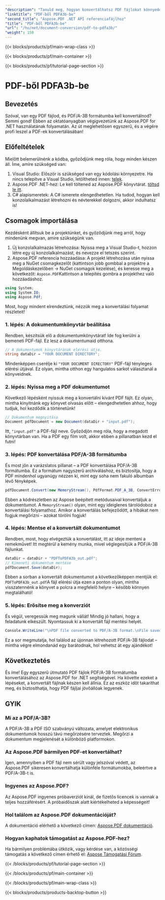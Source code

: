 ```yaml
---
"description": "Tanuld meg, hogyan konvertálhatsz PDF fájlokat könnyedén PDF/A-3B formátumba az Aspose.PDF for .NET segítségével ebben a lépésről lépésre szóló útmutatóban."
"linktitle": "PDF-ből PDFA3b-be"
"second_title": "Aspose.PDF .NET API referenciafájlhoz"
"title": "PDF-ből PDFA3b-be"
"url": "/hu/net/document-conversion/pdf-to-pdfa3b/"
"weight": 150
---
```


{{< blocks/products/pf/main-wrap-class >}}

{{< blocks/products/pf/main-container >}}

{{< blocks/products/pf/tutorial-page-section >}}

# PDF-ből PDFA3b-be

## Bevezetés

Szóval, van egy PDF fájlod, és PDF/A-3B formátumba kell konvertálnod? Semmi gond! Ebben az oktatóanyagban végigvezetünk az Aspose.PDF for .NET használatának folyamatán. Az út meglehetősen egyszerű, és a végére profi leszel a PDF-ek konvertálásában!

## Előfeltételek

Mielőtt belemerülnénk a kódba, győződjünk meg róla, hogy minden készen áll. Íme, amire szükséged van:

1. Visual Studio: Először is szükséged van egy kódolási környezetre. Ha nincs telepítve a Visual Studio, letöltheted innen: [telek](https://visualstudio.microsoft.com/).
2. Aspose.PDF .NET-hez: Le kell töltened az Aspose.PDF könyvtárat. [töltsd le itt](https://releases.aspose.com/pdf/net/).
3. C# alapismeretek: A C# ismerete elengedhetetlen. Ha tudod, hogyan kell konzolalkalmazást létrehozni és névterekkel dolgozni, akkor indulhatsz is!

## Csomagok importálása

Kezdésként állítsuk be a projektünket, és győződjünk meg arról, hogy mindenünk megvan, amire szükségünk van.

1. Új konzolalkalmazás létrehozása: Nyissa meg a Visual Studio-t, hozzon létre egy új konzolalkalmazást, és nevezze el tetszés szerint.
2. Aspose.PDF referencia hozzáadása: A projekt létrehozása után nyissa meg a NuGet csomagkezelőt (kattintson jobb gombbal a projektre a Megoldáskezelőben -> NuGet csomagok kezelése), és keresse meg a következőt: `Aspose.PDF`Kattintson a telepítés gombra a projekthez való hozzáadáshoz.

```csharp
using System;
using System.IO;
using Aspose.Pdf;
```

Most, hogy mindent elrendeztünk, nézzük meg a konvertálási folyamat részleteit!

### 1. lépés: A dokumentumkönyvtár beállítása

Rendben, készítsük elő a dokumentumkönyvtárat! Ide fog kerülni a bemeneti PDF-fájl. Ez lesz a dokumentumaid otthona.

```csharp
// A dokumentumok könyvtárának elérési útja.
string dataDir = "YOUR DOCUMENT DIRECTORY";
```

Mindenképpen cserélje ki `"YOUR DOCUMENT DIRECTORY"` PDF-fájl tényleges elérési útjával. Ez olyan, mintha otthon egy hangulatos sarkot választanál a könyveidnek. 

### 2. lépés: Nyissa meg a PDF dokumentumot

Következő lépésként nyissuk meg a konvertálni kívánt PDF fájlt. Ez olyan, mintha kinyitnánk egy könyvet olvasás előtt – elengedhetetlen ahhoz, hogy tudjuk, hol kezdődik a történetünk!

```csharp
// Dokumentum megnyitása
Document pdfDocument = new Document(dataDir + "input.pdf");
```

Itt, `"input.pdf"` a PDF-fájl neve. Győződjön meg róla, hogy a megadott könyvtárban van. Ha a PDF egy film volt, akkor ebben a pillanatban kezd el futni!

### 3. lépés: PDF konvertálása PDF/A-3B formátumba

És most jön a varázslatos pillanat – a PDF konvertálása PDF/A-3B formátumba. Ez a formátum nagyszerű archiváláshoz, és biztosítja, hogy a PDF mindenhol ugyanúgy nézzen ki, mint egy soha nem fakuló albumban lévő fényképek.

```csharp
pdfDocument.Convert(new MemoryStream(), PdfFormat.PDF_A_3B, ConvertErrorAction.Delete);
```

Ebben a kódrészletben az Aspose beépített metódusaival konvertáljuk a dokumentumot. A `MemoryStream()` olyan, mint egy ideiglenes tárolódoboz a konvertálási folyamathoz. Amikor a konvertálás befejeződött, a hibákat nem fogjuk megőrizni – azokat törölni fogjuk!

### 4. lépés: Mentse el a konvertált dokumentumot

Rendben, most, hogy elvégeztük a konvertálást, itt az ideje menteni a remekművet! Itt megtérül a kemény munka, mivel véglegesítjük a PDF/A-3B fájlunkat.

```csharp
dataDir = dataDir + "PDFToPDFA3b_out.pdf";
// Kimeneti dokumentum mentése
pdfDocument.Save(dataDir);
```

Ebben a sorban a konvertált dokumentumot a következőképpen mentjük el: `PDFToPDFA3b_out.pdf`A fájl elérési útja ezen a ponton olyan, mintha visszatennénk a könyvet a polcra a megfelelő helyre – később könnyen megtalálható!

### 5. lépés: Erősítse meg a konverziót

És végül, veregessük meg magunk vállát! Mindig jó hallani, hogy a feladatunk elkészült. Nyomtassuk ki a konvertált fájl mentési helyét.

```csharp
Console.WriteLine("\nPDF file converted to PDF/A-3B format.\nFile saved at " + dataDir);
```

Ez a sor megmutatja, hol találod az újonnan létrehozott PDF/A-3B fájlodat – mintha végre elmondanád egy barátodnak, hol vehetsz át egy ajándékot!

## Következtetés

És íme! Egy egyszerű útmutató PDF fájlok PDF/A-3B formátumba konvertálásához az Aspose.PDF for .NET segítségével. Ha követte ezeket a lépéseket, a konvertált fájlnak készen kell állnia. Ez az eszköz időt takaríthat meg, és biztosíthatja, hogy PDF fájljai jövőállóak legyenek.

## GYIK

### Mi az a PDF/A-3B?
A PDF/A-3B a PDF ISO szabványú változata, amelyet elektronikus dokumentumok hosszú távú megőrzésére terveztek. Megőrzi a dokumentum megjelenését a különböző platformokon.

### Az Aspose.PDF bármilyen PDF-et konvertálhat?
Igen, amennyiben a PDF fájl nem sérült vagy jelszóval védett, az Aspose.PDF sikeresen konvertálhatja különféle formátumokba, beleértve a PDF/A-3B-t is.

### Ingyenes az Aspose.PDF?
Az Aspose.PDF ingyenes próbaverziót kínál, de fizetős licencek is vannak a teljes hozzáférésért. A próbaidőszak alatt kiértékelheted a képességeit!

### Hol találom az Aspose.PDF dokumentációját?
A dokumentáció elérhető a következő címen: [Aspose.PDF dokumentáció](https://reference.aspose.com/pdf/net/).

### Hogyan kaphatok támogatást az Aspose.PDF-hez?
Ha bármilyen problémába ütközik, vagy kérdése van, a közösségi támogatás a következő címen érhető el: [Aspose Támogatási Fórum](https://forum.aspose.com/c/pdf/10).

{{< /blocks/products/pf/tutorial-page-section >}}

{{< /blocks/products/pf/main-container >}}

{{< /blocks/products/pf/main-wrap-class >}}

{{< blocks/products/products-backtop-button >}}